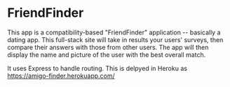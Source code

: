 # FriendFinder

This app is a compatibility-based "FriendFinder" application -- basically a dating app. This full-stack site will take in results your users' surveys, then compare their answers with those from other users. The app will then display the name and picture of the user with the best overall match. 

It uses Express to handle routing.  This is delpyed in Heroku as https://amigo-finder.herokuapp.com/
